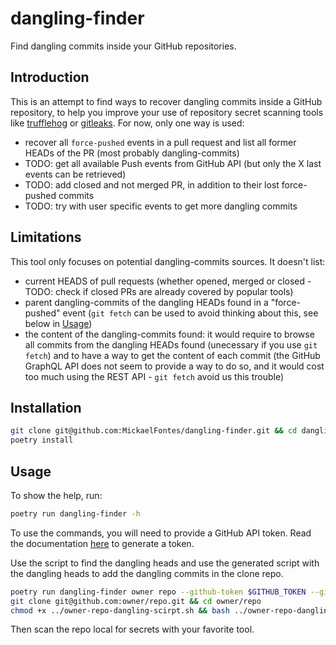 # dangling-finder

Find dangling commits inside your GitHub repositories.

## Introduction

This is an attempt to find ways to recover dangling commits inside a GitHub repository, to help you improve your use of repository secret scanning tools like [trufflehog](https://github.com/trufflesecurity/trufflehog) or [gitleaks](https://github.com/gitleaks/gitleaks).
For now, only one way is used:

* recover all `force-pushed` events in a pull request and list all former HEADs of the PR (most probably dangling-commits)
* TODO: get all available Push events from GitHub API (but only the X last events can be retrieved)
* TODO: add closed and not merged PR, in addition to their lost force-pushed commits
* TODO: try with user specific events to get more dangling commits

## Limitations

This tool only focuses on potential dangling-commits sources. It doesn't list:

* current HEADS of pull requests (whether opened, merged or closed - TODO: check if closed PRs are already covered by popular tools)
* parent dangling-commits of the dangling HEADs found in a "force-pushed" event (`git fetch` can be used to avoid thinking about this, see below in [Usage](#usage))
* the content of the dangling-commits found: it would require to browse all commits from the dangling HEADs found (unecessary if you use `git fetch`) and to have a way to get the content of each commit (the GitHub GraphQL API does not seem to provide a way to do so, and it would cost too much using the REST API - `git fetch` avoid us this trouble)

## Installation

```bash
git clone git@github.com:MickaelFontes/dangling-finder.git && cd dangling-finder
poetry install
```

## Usage

To show the help, run:

```bash
poetry run dangling-finder -h
```

To use the commands, you will need to provide a GitHub API token. Read the documentation [here](https://docs.github.com/en/authentication/keeping-your-account-and-data-secure/managing-your-personal-access-tokens) to generate a token.

Use the script to find the dangling heads and use the generated script with the dangling heads to add the dangling commits in the clone repo.

```bash
poetry run dangling-finder owner repo --github-token $GITHUB_TOKEN --git-script > owner-repo-dangling-scirpt.sh
git clone git@github.com:owner/repo.git && cd owner/repo
chmod +x ../owner-repo-dangling-scirpt.sh && bash ../owner-repo-dangling-scirpt.sh
```

Then scan the repo local for secrets with your favorite tool.
